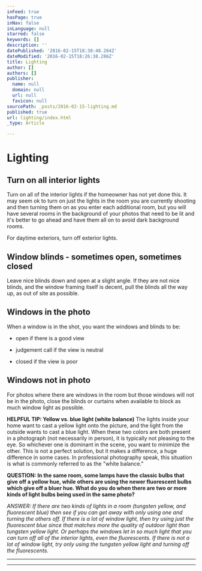 ```yaml
---
inFeed: true
hasPage: true
inNav: false
inLanguage: null
starred: false
keywords: []
description: ''
datePublished: '2016-02-15T18:38:48.264Z'
dateModified: '2016-02-15T18:26:38.286Z'
title: Lighting
author: []
authors: []
publisher:
  name: null
  domain: null
  url: null
  favicon: null
sourcePath: _posts/2016-02-15-lighting.md
published: true
url: lighting/index.html
_type: Article

---
```

# Lighting

## Turn on all interior lights

Turn on all of the interior lights if the homeowner has not yet done this. It may seem ok to turn on just the lights in the room you are currently shooting and then turning them on as you enter each additional room, but you will have several rooms in the background of your photos that need to be lit and it's better to go ahead and have them all on to avoid dark background rooms.

For daytime exteriors, turn off exterior lights.

## Window blinds - sometimes open, sometimes closed

Leave nice blinds down and open at a slight angle. If they are not nice blinds, and the window framing itself is decent, pull the blinds all the way up, as out of site as possible.

## Windows in the photo

When a window is in the shot, you want the windows and blinds to be:

* open if there is a good view

* judgement call if the view is neutral

* closed if the view is poor 

## Windows not in photo

For photos where there are windows in the room but those windows will not be in the photo, close the blinds or curtains when available to block as much window light as possible.

**HELPFUL TIP: Yellow vs. blue light (white balance)** The lights inside your home want to cast a yellow light onto the picture, and the light from the outside wants to cast a blue light. When these two colors are both present in a photograph (not necessarily in person), it is typically not pleasing to the eye. So whichever one is dominant in the scene, you want to minimize the other. This is not a perfect solution, but it makes a difference, a huge difference in some cases. In professional photography speak, this situation is what is commonly referred to as the "white balance."

**QUESTION: In the same room, some lamps have the classic bulbs that give off a yellow hue, while others are using the newer fluorescent bulbs which give off a bluer hue. What do you do when there are two or more kinds of light bulbs being used in the same photo?**

_ANSWER: If there are two kinds of lights in a room (tungsten yellow, and fluorescent blue) then see if you can get away with only using one and turning the others off. If there is a lot of window light, then try using just the fluorescent blue since that matches more the quality of outdoor light than tungsten yellow light. Or perhaps the windows let in so much light that you can turn off all of the interior lights, even the fluorescents. If there is not a lot of window light, try only using the tungsten yellow light and turning off the fluorescents._

****

********
